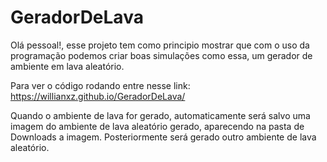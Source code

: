 # GeradorDeLava

Olá pessoal!, esse projeto tem como principio mostrar que com o uso da programação podemos criar boas simulações como essa, um gerador de ambiente em lava aleatório.

Para ver o código rodando entre nesse link: https://willianxz.github.io/GeradorDeLava/

Quando o ambiente de lava for gerado, automaticamente será salvo uma imagem do ambiente de lava aleatório gerado, aparecendo na pasta de Downloads a imagem. Posteriormente será gerado outro ambiente de lava aleatório.
